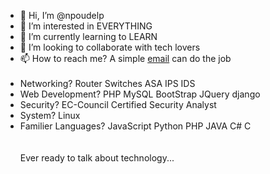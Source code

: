 - 👋 Hi, I’m @npoudelp 
- 👀 I’m interested in EVERYTHING
- 🌱 I’m currently learning to LEARN
- 💞️ I’m looking to collaborate with tech lovers
- 📫 How to reach me? A simple <a href="mailto:npoudelp@gmail.com">email</a> can do the job
<br><br>
- Networking? Router Switches ASA IPS IDS <br>
- Web Development? PHP MySQL BootStrap JQuery django <br>
- Security? EC-Council Certified Security Analyst <br>
- System? Linux <br>
- Familier Languages? JavaScript Python PHP JAVA C# C <br>
<br><br>
Ever ready to talk about technology...
